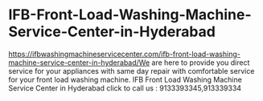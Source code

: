 # IFB-Front-Load-Washing-Machine-Service-Center-in-Hyderabad
https://ifbwashingmachineservicecenter.com/ifb-front-load-washing-machine-service-center-in-hyderabad/We are here to provide you direct service for your appliances with same day repair with comfortable service for your front load washing machine. IFB Front Load Washing Machine Service Center in Hyderabad click to call us : 9133393345,913339334  
